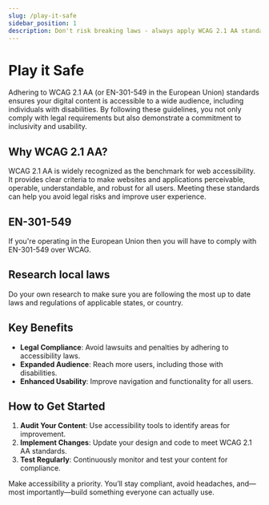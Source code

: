 ```yaml
---
slug: /play-it-safe
sidebar_position: 1
description: Don't risk breaking laws - always apply WCAG 2.1 AA standards.
---
```



# Play it Safe

Adhering to WCAG 2.1 AA (or EN-301-549 in the European Union) standards ensures your digital content is accessible to a wide audience, including individuals with disabilities. By following these guidelines, you not only comply with legal requirements but also demonstrate a commitment to inclusivity and usability.

## Why WCAG 2.1 AA?

WCAG 2.1 AA is widely recognized as the benchmark for web accessibility. It provides clear criteria to make websites and applications perceivable, operable, understandable, and robust for all users. Meeting these standards can help you avoid legal risks and improve user experience.

## EN-301-549
If you're operating in the European Union then you will have to comply with EN-301-549 over WCAG.

## Research local laws
Do your own research to make sure you are following the most up to date laws and regulations of applicable states, or country.

## Key Benefits

- **Legal Compliance**: Avoid lawsuits and penalties by adhering to accessibility laws.
- **Expanded Audience**: Reach more users, including those with disabilities.
- **Enhanced Usability**: Improve navigation and functionality for all users.

## How to Get Started

1. **Audit Your Content**: Use accessibility tools to identify areas for improvement.
2. **Implement Changes**: Update your design and code to meet WCAG 2.1 AA standards.
3. **Test Regularly**: Continuously monitor and test your content for compliance.

Make accessibility a priority. You’ll stay compliant, avoid headaches, and—most importantly—build something everyone can actually use.